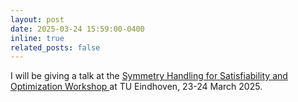 ```yaml
---
layout: post
date: 2025-03-24 15:59:00-0400
inline: true
related_posts: false
---
```


I will be giving a talk at the <a href="https://www.eurandom.tue.nl/event/symmetry-handling-for-satisfiability-and-optimization/"> Symmetry Handling for Satisfiability and Optimization Workshop </a> at TU Eindhoven, 23-24 March 2025. 
